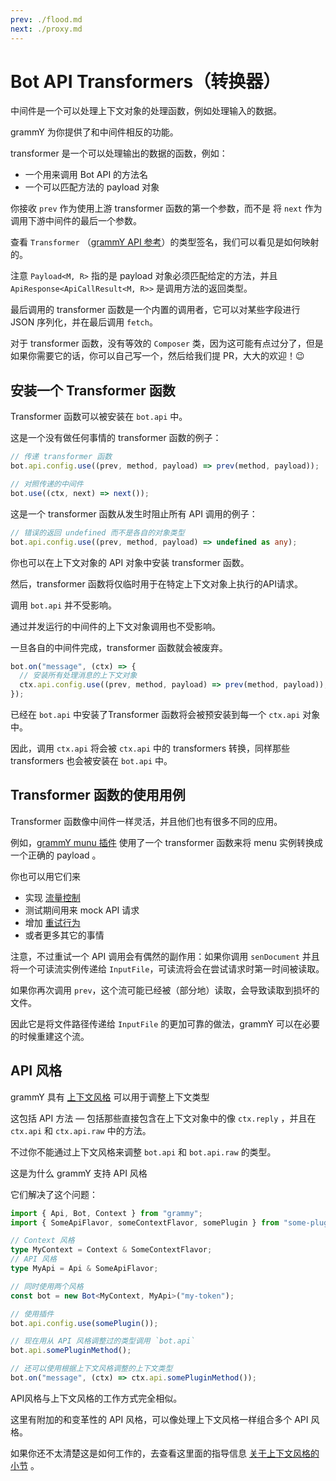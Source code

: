 ```yaml
---
prev: ./flood.md
next: ./proxy.md
---
```


# Bot API Transformers（转换器）

中间件是一个可以处理上下文对象的处理函数，例如处理输入的数据。

grammY 为你提供了和中间件相反的功能。

transformer 是一个可以处理输出的数据的函数，例如：

- 一个用来调用 Bot API 的方法名
- 一个可以匹配方法的 payload 对象

你接收 `prev` 作为使用上游 transformer 函数的第一个参数，而不是 将 `next` 作为调用下游中间件的最后一个参数。

查看 `Transformer` （[grammY API 参考](https://doc.deno.land/https/deno.land/x/grammy/mod.ts#Transformer)）的类型签名，我们可以看见是如何映射的。

注意 `Payload<M, R>` 指的是 payload 对象必须匹配给定的方法，并且 `ApiResponse<ApiCallResult<M, R>>` 是调用方法的返回类型。

最后调用的 transformer 函数是一个内置的调用者，它可以对某些字段进行 JSON 序列化，并在最后调用 `fetch`。

对于 transformer 函数，没有等效的 `Composer` 类，因为这可能有点过分了，但是如果你需要它的话，你可以自己写一个，然后给我们提 PR，大大的欢迎！:wink:

## 安装一个 Transformer 函数

Transformer 函数可以被安装在 `bot.api` 中。

这是一个没有做任何事情的 transformer 函数的例子：

```ts
// 传递 transformer 函数
bot.api.config.use((prev, method, payload) => prev(method, payload));

// 对照传递的中间件
bot.use((ctx, next) => next());
```

这是一个 transformer 函数从发生时阻止所有 API 调用的例子：

```ts
// 错误的返回 undefined 而不是各自的对象类型
bot.api.config.use((prev, method, payload) => undefined as any);
```

你也可以在上下文对象的 API 对象中安装 transformer 函数。

然后，transformer 函数将仅临时用于在特定上下文对象上执行的API请求。

调用 `bot.api` 并不受影响。

通过并发运行的中间件的上下文对象调用也不受影响。

一旦各自的中间件完成，transformer 函数就会被废弃。

```ts
bot.on("message", (ctx) => {
  // 安装所有处理消息的上下文对象
  ctx.api.config.use((prev, method, payload) => prev(method, payload));
});
```

已经在 `bot.api` 中安装了Transformer 函数将会被预安装到每一个 `ctx.api` 对象中。

因此，调用 `ctx.api` 将会被 `ctx.api` 中的 transformers 转换，同样那些 transformers 也会被安装在 `bot.api` 中。

## Transformer 函数的使用用例

Transformer 函数像中间件一样灵活，并且他们也有很多不同的应用。

例如，[grammY munu 插件]((/zh/plugins/menu.md)) 使用了一个 transformer 函数来将 menu 实例转换成一个正确的 payload 。

你也可以用它们来

- 实现 [流量控制](/zh/plugins/transformer-throttler.md)
- 测试期间用来 mock API 请求
- 增加 [重试行为]((/zh/plugins/auto-retry.md))
- 或者更多其它的事情

注意，不过重试一个 API 调用会有偶然的副作用：如果你调用 `senDocument` 并且将一个可读流实例传递给 `InputFile`，可读流将会在尝试请求时第一时间被读取。

如果你再次调用 `prev`，这个流可能已经被（部分地）读取，会导致读取到损坏的文件。

因此它是将文件路径传递给 `InputFile` 的更加可靠的做法，grammY 可以在必要的时候重建这个流。

## API 风格

grammY 具有 [上下文风格](/zh/guide/context.md#context-flavors) 可以用于调整上下文类型

这包括 API 方法 — 包括那些直接包含在上下文对象中的像 `ctx.reply` ，并且在 `ctx.api` 和 `ctx.api.raw` 中的方法。

不过你不能通过上下文风格来调整 `bot.api` 和 `bot.api.raw` 的类型。

这是为什么 grammY 支持 API 风格

它们解决了这个问题：

```ts
import { Api, Bot, Context } from "grammy";
import { SomeApiFlavor, someContextFlavor, somePlugin } from "some-plugin";

// Context 风格
type MyContext = Context & SomeContextFlavor;
// API 风格
type MyApi = Api & SomeApiFlavor;

// 同时使用两个风格
const bot = new Bot<MyContext, MyApi>("my-token");

// 使用插件
bot.api.config.use(somePlugin());

// 现在用从 API 风格调整过的类型调用 `bot.api`
bot.api.somePluginMethod();

// 还可以使用根据上下文风格调整的上下文类型
bot.on("message", (ctx) => ctx.api.somePluginMethod());
```

API风格与上下文风格的工作方式完全相似。

这里有附加的和变革性的 API 风格，可以像处理上下文风格一样组合多个 API 风格。

如果你还不太清楚这是如何工作的，去查看这里面的指导信息 [关于上下文风格的小节](/zh/guide/context.md#context-flavors) 。
